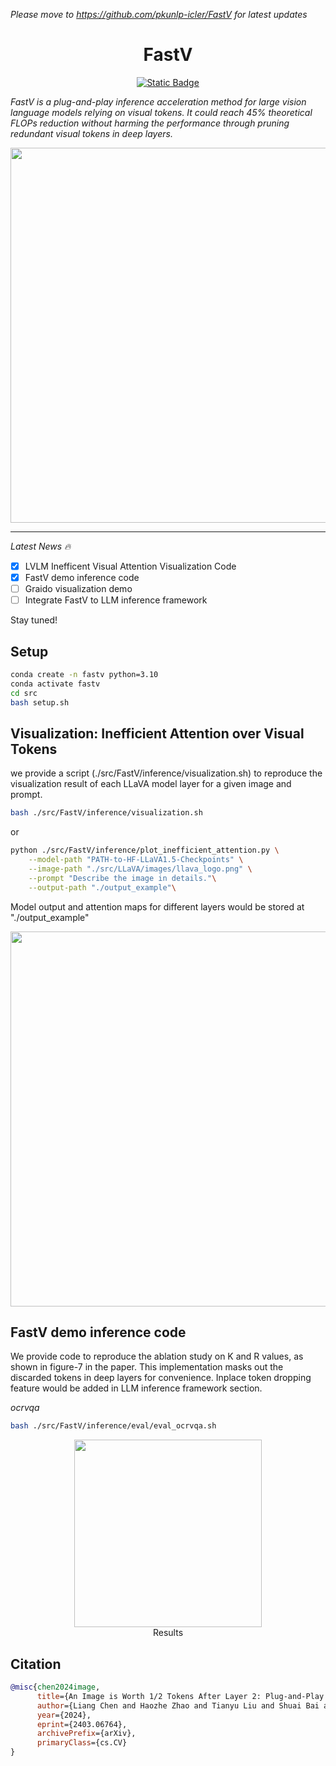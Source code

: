 *Please move to https://github.com/pkunlp-icler/FastV for latest updates*

<h1 align="center">FastV</h1>

<p align="center">
<a href="https://arxiv.org/abs/2403.06764">
<img alt="Static Badge" src="https://img.shields.io/badge/FastV-ArXiv-red"></a>
</p>

*FastV is a plug-and-play inference acceleration method for large vision language models relying on visual tokens. It could reach 45\% theoretical FLOPs reduction without harming the performance through pruning redundant visual tokens in deep layers.*

<div align=center>
<img width="600" src="./figs/fastv_tradeoff.png"/>
</div>

---
*Latest News 🔥*

- [x] LVLM Inefficent Visual Attention Visualization Code
- [x] FastV demo inference code
- [ ] Graido visualization demo
- [ ] Integrate FastV to LLM inference framework

Stay tuned!

## Setup
```bash
conda create -n fastv python=3.10
conda activate fastv
cd src
bash setup.sh
```

## Visualization: Inefficient Attention over Visual Tokens 

we provide a script (./src/FastV/inference/visualization.sh) to reproduce the visualization result of each LLaVA model layer for a given image and prompt.

```bash
bash ./src/FastV/inference/visualization.sh
```
or
```bash
python ./src/FastV/inference/plot_inefficient_attention.py \
    --model-path "PATH-to-HF-LLaVA1.5-Checkpoints" \
    --image-path "./src/LLaVA/images/llava_logo.png" \
    --prompt "Describe the image in details."\
    --output-path "./output_example"\
```

Model output and attention maps for different layers would be stored at "./output_example"

<div align=center>
<img width="600" src="./figs/attn_map.png"/>
</div>

## FastV demo inference code

We provide code to reproduce the ablation study on K and R values, as shown in figure-7 in the paper. This implementation masks out the discarded tokens in deep layers for convenience. Inplace token dropping feature would be added in LLM inference framework section.

*ocrvqa*
```bash
bash ./src/FastV/inference/eval/eval_ocrvqa.sh
```

<div align=center>
<img width="300" src="./figs/ablation_ocrvqa.png"/><br>
Results 
</div>


## Citation
```bib
@misc{chen2024image,
      title={An Image is Worth 1/2 Tokens After Layer 2: Plug-and-Play Inference Acceleration for Large Vision-Language Models}, 
      author={Liang Chen and Haozhe Zhao and Tianyu Liu and Shuai Bai and Junyang Lin and Chang Zhou and Baobao Chang},
      year={2024},
      eprint={2403.06764},
      archivePrefix={arXiv},
      primaryClass={cs.CV}
}
```
